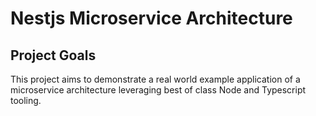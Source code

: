 # Nestjs Microservice Architecture

## Project Goals

This project aims to demonstrate a real world example application of a microservice architecture leveraging best of class Node and Typescript tooling.